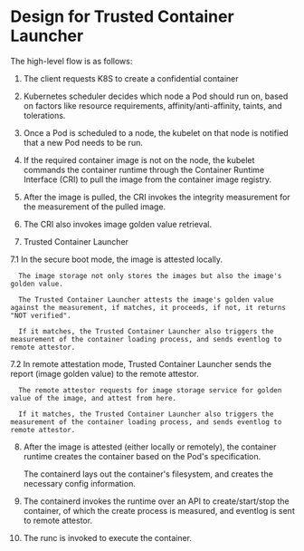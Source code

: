 # Design for Trusted Container Launcher

The high-level flow is as follows:

1. The client requests K8S to create a confidential container

2. Kubernetes scheduler decides which node a Pod should run on, based on factors like resource requirements, affinity/anti-affinity, taints, and tolerations.

3. Once a Pod is scheduled to a node, the kubelet on that node is notified that a new Pod needs to be run.

4. If the required container image is not on the node, the kubelet commands the container runtime through the Container Runtime Interface (CRI) to pull the image from the container image registry.

5. After the image is pulled, the CRI invokes the integrity measurement for the measurement of the pulled image.

6. The CRI also invokes image golden value retrieval.

7. Trusted Container Launcher

  7.1 In the secure boot mode, the image is attested locally.
  
      The image storage not only stores the images but also the image's golden value.
  
      The Trusted Container Launcher attests the image's golden value against the measurement, if matches, it proceeds, if not, it returns "NOT verified".

      If it matches, the Trusted Container Launcher also triggers the measurement of the container loading process, and sends eventlog to remote attestor.

  7.2 In remote attestation mode, Trusted Container Launcher sends the report (image golden value) to the remote attestor. 
      
      The remote attestor requests for image storage service for golden value of the image, and attest from here. 
      
      If it matches, the Trusted Container Launcher also triggers the measurement of the container loading process, and sends eventlog to remote attestor.

8. After the image is attested (either locally or remotely), the container runtime creates the container based on the Pod's specification.

   The containerd lays out the container's filesystem, and creates the necessary config information.

10. The containerd invokes the runtime over an API to create/start/stop the container, of which the create process is measured, and eventlog is sent to remote attestor.

11. The runc is invoked to execute the container.


